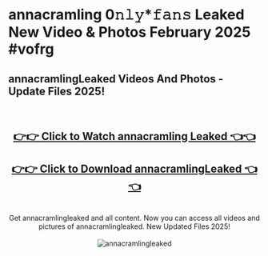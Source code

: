 # annacramling 0𝚗𝚕𝚢*𝚏𝚊𝚗𝚜 Leaked New Video & Photos February 2025 #vofrg

<h2>annacramlingLeaked Videos And Photos - Update Files 2025!</h2>
<br>
<div align="center">
<h2><a href="https://mediaupload.pro?title=annacramling&ref=11F" rel="nofollow">👉👉 Click to Watch annacramling Leaked 👈👈</a></h2>
<h2><a href="https://mediaupload.pro?title=annacramling&ref=11F" rel="nofollow">👉👉 Click to Download annacramlingLeaked 👈👈</a></h2>
<br>
Get annacramlingleaked and all content. Now you can access all videos and pictures of annacramlingleaked. New Updated Files 2025!
<br>
<br>
<a href="https://mediaupload.pro?title=annacramling&ref=11F" rel="nofollow" data-target="animated-image.originalLink"><img src="https://i.ibb.co/Gkj2r4b/banner.png" alt="annacramlingleaked" style="max-width: 100%; display: inline-block;" data-target="animated-image.originalImage"></a>
</div>
<br>

